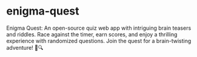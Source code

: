 # enigma-quest
Enigma Quest: An open-source quiz web app with intriguing brain teasers and riddles. Race against the timer, earn scores, and enjoy a thrilling experience with randomized questions. Join the quest for a brain-twisting adventure! 🧠🔍
